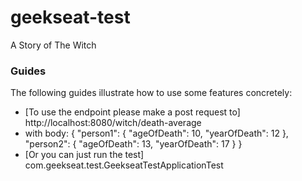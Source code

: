 # geekseat-test
A Story of The Witch

### Guides

The following guides illustrate how to use some features concretely:

* [To use the endpoint please make a post request to]
  http://localhost:8080/witch/death-average
* with body:
  {
    "person1": {
      "ageOfDeath": 10,
      "yearOfDeath": 12
    },
    "person2": {
      "ageOfDeath": 13,
      "yearOfDeath": 17
    }
  }
* [Or you can just run the test]
  com.geekseat.test.GeekseatTestApplicationTest

